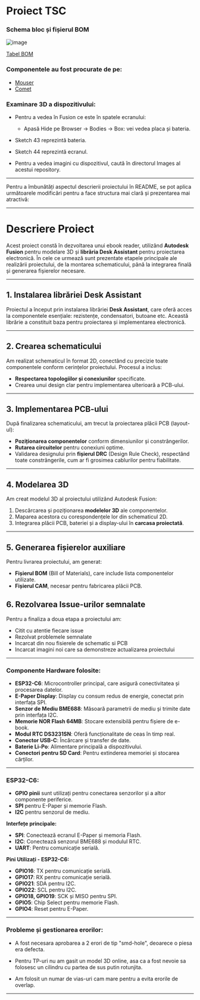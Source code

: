 # Proiect TSC

### Schema bloc și fișierul BOM

![image](https://github.com/user-attachments/assets/f632e464-27ee-4a00-a967-a242c95c3ac1)

[Tabel BOM](https://docs.google.com/spreadsheets/d/16zDlMAK-QEJo3e8-mDt3CT91WrjNDixEgXfPSYE8hOI/edit?usp=sharing)

### Componentele au fost procurate de pe:
- [Mouser](https://eu.mouser.com/)
- [Comet](https://www.comet.srl.ro/)

### Examinare 3D a dispozitivului:
- Pentru a vedea în Fusion ce este în spatele ecranului:
  - Apasă Hide pe Browser -> Bodies -> Box: vei vedea placa și bateria.

- Sketch 43 reprezintă bateria.
- Sketch 44 reprezintă ecranul.
- Pentru a vedea imagini cu dispozitivul, caută în directorul Images al acestui repository.

---

Pentru a îmbunătăți aspectul descrierii proiectului în README, se pot aplica următoarele modificări pentru a face structura mai clară și prezentarea mai atractivă:

---

# **Descriere Proiect**  

Acest proiect constă în dezvoltarea unui ebook reader, utilizând **Autodesk Fusion** pentru modelare 3D și **librăria Desk Assistant** pentru proiectarea electronică. În cele ce urmează sunt prezentate etapele principale ale realizării proiectului, de la montarea schematicului, până la integrarea finală și generarea fișierelor necesare.

---

## **1. Instalarea librăriei Desk Assistant**  
Proiectul a început prin instalarea librăriei **Desk Assistant**, care oferă acces la componentele esențiale: rezistențe, condensatori, butoane etc. Această librărie a constituit baza pentru proiectarea și implementarea electronică.

---

## **2. Crearea schematicului**  
Am realizat schematicul în format 2D, conectând cu precizie toate componentele conform cerințelor proiectului. Procesul a inclus:  
- **Respectarea topologiilor și conexiunilor** specificate.  
- Crearea unui design clar pentru implementarea ulterioară a PCB-ului.

---

## **3. Implementarea PCB-ului**  
După finalizarea schematicului, am trecut la proiectarea plăcii PCB (layout-ul):  
- **Poziționarea componentelor** conform dimensiunilor și constrângerilor.  
- **Rutarea circuitelor** pentru conexiuni optime.  
- Validarea designului prin **fișierul DRC** (Design Rule Check), respectând toate constrângerile, cum ar fi grosimea cablurilor pentru fiabilitate.

---

## **4. Modelarea 3D**  
Am creat modelul 3D al proiectului utilizând Autodesk Fusion:  
1. Descărcarea și poziționarea **modelelor 3D** ale componentelor.  
2. Maparea acestora cu corespondențele lor din schematicul 2D.  
3. Integrarea plăcii PCB, bateriei și a display-ului în **carcasa proiectată**.

---

## **5. Generarea fișierelor auxiliare**  
Pentru livrarea proiectului, am generat:  
- **Fișierul BOM** (Bill of Materials), care include lista componentelor utilizate.  
- **Fișierul CAM**, necesar pentru fabricarea plăcii PCB.

## **6. Rezolvarea Issue-urilor semnalate**
Pentru a finaliza a doua etapa a proiectului am:
- Citit cu atentie fiecare issue
- Rezolvat problemele semnalate
- Incarcat din nou fisierele de schematic si PCB
- Incarcat imagini noi care sa demonstreze actualizarea proiectului

---

### Componente Hardware folosite:
- **ESP32-C6**: Microcontroller principal, care asigură conectivitatea și procesarea datelor.
- **E-Paper Display**: Display cu consum redus de energie, conectat prin interfața SPI.
- **Senzor de Mediu BME688**: Măsoară parametrii de mediu și trimite date prin interfața I2C.
- **Memorie NOR Flash 64MB**: Stocare extensibilă pentru fișiere de e-book.
- **Modul RTC DS3231SN**: Oferă funcționalitate de ceas în timp real.
- **Conector USB-C**: Încărcare și transfer de date.
- **Baterie Li-Po**: Alimentare principală a dispozitivului.
- **Conectori pentru SD Card**: Pentru extinderea memoriei și stocarea cărților.

---

### ESP32-C6:
- **GPIO pinii** sunt utilizați pentru conectarea senzorilor și a altor componente periferice.
- **SPI** pentru E-Paper și memorie Flash.
- **I2C** pentru senzorul de mediu.

**Interfețe principale:**
- **SPI**: Conectează ecranul E-Paper și memoria Flash.
- **I2C**: Conectează senzorul BME688 și modulul RTC.
- **UART**: Pentru comunicație serială.

**Pini Utilizați - ESP32-C6:**
- **GPIO16**: TX pentru comunicație serială.
- **GPIO17**: RX pentru comunicație serială.
- **GPIO21**: SDA pentru I2C.
- **GPIO22**: SCL pentru I2C.
- **GPIO18, GPIO19**: SCK și MISO pentru SPI.
- **GPIO5**: Chip Select pentru memorie Flash.
- **GPIO4**: Reset pentru E-Paper.

---

### Probleme și gestionarea erorilor:
- A fost necesara aprobarea a 2 erori de tip "smd-hole", deoarece o piesa era defecta.

- Pentru TP-uri nu am gasit un model 3D online, asa ca a fost nevoie sa folosesc un cilindru cu partea de sus putin rotunjita.

- Am folosit un numar de vias-uri cam mare pentru a evita erorile de overlap.

---
